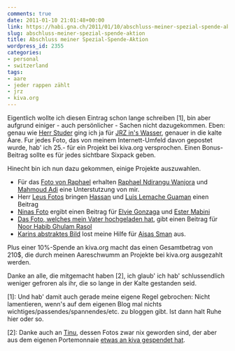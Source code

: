 ```yaml
---
comments: true
date: 2011-01-10 21:01:48+00:00
link: https://habi.gna.ch/2011/01/10/abschluss-meiner-spezial-spende-aktion/
slug: abschluss-meiner-spezial-spende-aktion
title: Abschluss meiner Spezial-Spende-Aktion
wordpress_id: 2355
categories:
- personal
- switzerland
tags:
- aare
- jeder rappen zählt
- jrz
- kiva.org
---
```


Eigentlich wollte ich diesen Eintrag schon lange schreiben [1], bin aber aufgrund einiger - auch persönlicher - Sachen nicht dazugekommen. Eben: genau wie [Herr Studer](https://hymnos.existenz.ch/2011/01/08/ein-letztes-mal-in-der-aare/) ging ich ja für [JRZ in's Wasser](https://habi.gna.ch/2010/12/13/jeder-rappen-zhlt-habi-spendet-auch-with-a-twist/), genauer in die kalte Aare. Fur jedes Foto, das von meinem Internett-Umfeld davon gepostet wurde, hab' ich 25.- für ein Projekt bei kiva.org versprochen. Einen Bonus-Beitrag sollte es für jedes sichtbare Sixpack geben.

Hinecht bin ich nun dazu gekommen, einige Projekte auszuwahlen. 

* Für das [Foto von Raphael](https://www.flickr.com/photos/raphael_moser/5270407439/) erhalten [Raphael Ndirangu Wanjora](http://www.kiva.org/lend/260416) und [Mahmoud Adi](http://www.kiva.org/lend/263796) eine Unterstutzung von mir.
* Herr [Leus Fotos](https://www.flickr.com/photos/leumund/people/habi/) bringen [Hassan](http://www.kiva.org/lend/261625) und [Luis Lemache Guaman](http://www.kiva.org/lend/262310) einen Beitrag
* [Ninas Foto](https://www.flickr.com/photos/ninahostettler/5271385089/in/set-72157625499476189/) ergibt einen Beitrag für [Elvie Gonzaga](http://www.kiva.org/lend/263889) und [Ester Mabini](http://www.kiva.org/lend/263894)
* [Das Foto, welches mein Vater hochgeladen hat](http://cl.ly/3glh), gibt einen Beitrag für [Noor Habib Ghulam Rasol](http://www.kiva.org/lend/263896)
* [Karins abstraktes Bild](http://twitpic.com/3i67yp) lost meine Hilfe für [Aisas Sman](http://www.kiva.org/lend/263899) aus.

Plus einer 10%-Spende an kiva.org macht das einen Gesamtbetrag von 210$, die durch meinen Aareschwumm an Projekte bei kiva.org ausgezahlt werden.

Danke an alle, die mitgemacht haben [2], ich glaub' ich hab' schlussendlich weniger gefroren als ihr, die so lange in der Kalte gestanden seid.

[1]: Und hab' damit auch gerade meine eigene Regel gebrochen: Nicht lamentieren, wenn's auf dem eigenen Blog mal nichts wichtiges/passendes/spannendes/etc. zu bloggen gibt. Ist dann halt Ruhe hier oder so.




[2]: Danke auch an [Tinu](http://tinus-welt.blogspot.com/), dessen Fotos zwar nix geworden sind, der aber aus dem eigenen Portemonnaie [etwas an kiva gespendet hat](https://habi.gna.ch/2010/12/18/stand-meiner-spezial-spende-aktion/#comment-14279).



